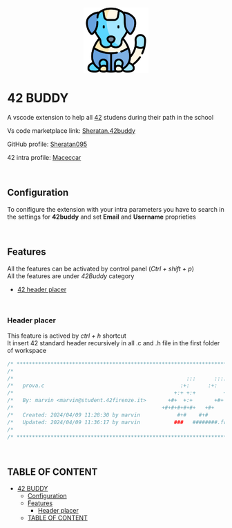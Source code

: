 <p align="center">
  <img src="./Imgs/robot-dog.png"  width="150" height="150"/>
</p>

# 42 BUDDY

A vscode extension to help all [42](https://42.fr/) studens during their path in the school

Vs code marketplace link: [Sheratan.42buddy](https://marketplace.visualstudio.com/items?itemName=Sheratan.42buddy)

GitHub profile: [Sheratan095](https://github.com/Sheratan095)

42 intra profile: [Maceccar](https://profile.intra.42.fr/users/maceccar)

<br>

## Configuration

To conifigure the extension with your intra parameters you have to search in the settings for **42buddy** and set **Email** and **Username** proprieties

<br>

## Features

All the features can be activated by control panel (_Ctrl + shift + p_)\
All the features are under _42Buddy_ category


- [42 header placer](#usage)

<br>

### Header placer

This feature is actived by _ctrl + h_ shortcut\
It insert 42 standard header recursively in all .c and .h file in the first folder of workspace


``` C
/* ************************************************************************** */
/*                                                                            */
/*                                                        :::      ::::::::   */
/*   prova.c                                            :+:      :+:    :+:   */
/*                                                    +:+ +:+         +:+     */
/*   By: marvin <marvin@student.42firenze.it>       +#+  +:+       +#+        */
/*                                                +#+#+#+#+#+   +#+           */
/*   Created: 2024/04/09 11:28:30 by marvin            #+#    #+#             */
/*   Updated: 2024/04/09 11:36:17 by marvin           ###   ########.fr       */
/*                                                                            */
/* ************************************************************************** */
```

<br>

## TABLE OF CONTENT

- [42 BUDDY](#42-buddy)
  - [Configuration](#configuration)
  - [Features](#features)
    - [Header placer](#header-placer)
  - [TABLE OF CONTENT](#table-of-content)
